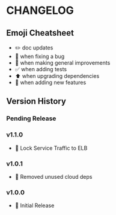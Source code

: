 # CHANGELOG

## Emoji Cheatsheet
- :pencil2: doc updates
- :bug: when fixing a bug
- :rocket: when making general improvements
- :white_check_mark: when adding tests
- :arrow_up: when upgrading dependencies
- :tada: when adding new features

## Version History

### Pending Release

### v1.1.0

- :bug: Lock Service Traffic to ELB

### v1.0.1

- :rocket: Removed unused cloud deps

### v1.0.0

- :rocket: Initial Release


